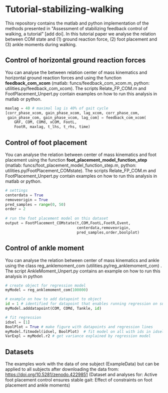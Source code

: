 # Tutorial-stabilizing-walking

This repository contains the matlab and python implementation of the methods presented in "Assessment of stabilizing feedback control of walking, a tutorial" [add doi]. In this tutorial paper we analyse the relation between COM state and (1) ground reaction force, (2) foot placement and (3) ankle moments during walking.

## Control of horizontal ground reaction forces

You can analyse the between relation center of mass kinematics and horizontal ground reaction forces and using the function **feedback_com_xcom** (matlab: funcs/feedback_com_xcom.m, python: utilities.py/feedback_com_xcom). The scripts Relate_FP_COM.m and FootPlacement_Unpert.py contain examples on how to run this analysis in matlab or python.



```python
maxlag = 40 # maximal lag is 40% of gait cycle
[corr_phase_xcom, gain_phase_xcom, lag_xcom, corr_phase_com,
 gain_phase_com, gain_phase_vcom, lag_com] = feedback_com_xcom(
    GRF, COM, COMd, xCOM, FootL,
    FootR, maxlag, t_lhs, t_rhs, time)
```



## Control of foot placement

You can analyse the relation between center of mass kinematics and foot placement using the function **foot_placement_model_function_step** (matlab: funcs/foot_placement_model_function_step.m, python: utilities.py/FootPlacement_COMstate). The scripts Relate_FP_COM.m and FootPlacement_Unpert.py contain examples on how to run this analysis in matlab or python.



```python
# settings
centerdata = True
removeorigin = True
pred_samples = range(0, 50)
order = 2
    
# run the foot placement model on this dataset
output = FootPlacement_COMstate(t,COM,FootL,FootR,Event,
                                centerdata,removeorigin,
                                pred_samples,order,boolplot)
```



## Control of ankle moment

You can analyse the relation between center of mass kinematics and ankle using the class reg_anklemoment_com (utilities.py/reg_anklemoment_com) . The script AnkleMoment_Unpert.py contains an example on how to run this analysis in python



```python
# create object for regression model
myModel = reg_anklemoment_com(100000)

# example on how to add datapoint to object
id = 1 # identified for datapoint that enables running regression on subset of data
myModel.adddatapoint(COM, COMd, Tankle, id)

# fit regression
idsel = [1]
BoolPlot = True # make figure with datapoints and regression lines
myModel.fitmodel(idsel, BoolPlot)  # fit model on all with ids in idsel
VarExpl = myModel.r2 # get variance explained by regression model

```



## Datasets

The examples work with the data of one subject (ExampleData) but can be applied to all subjects after downloading the data from: https://doi.org/10.5281/zenodo.4229851 (Dataset and analyses for: Active foot placement control ensures stable gait: Effect of constraints on foot placement and ankle moments)




